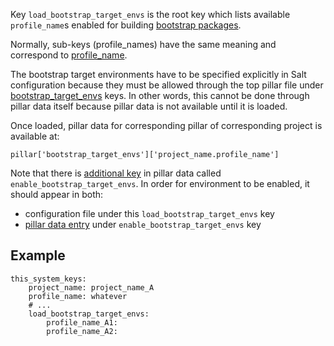 
Key `load_bootstrap_target_envs` is the root key which lists available
`profile_name`s enabled for building [bootstrap packages][1].

Normally, sub-keys (profile_names) have the same meaning
and correspond to [profile_name][3].

The bootstrap target environments have to be specified explicitly in Salt
configuration because they must be allowed through the top pillar file under
[bootstrap_target_envs][5] keys. In other words, this cannot be done through
pillar data itself because pillar data is not available until it is loaded.

Once loaded, pillar data for corresponding pillar of corresponding project
is available at:
```
pillar['bootstrap_target_envs']['project_name.profile_name']
```

Note that there is [additional key][6] in pillar data
called `enable_bootstrap_target_envs`.
In order for environment to be enabled, it should appear in both:
* configuration file under this `load_bootstrap_target_envs` key
* [pillar data entry][6] under `enable_bootstrap_target_envs` key

## Example ##

```
this_system_keys:
    project_name: project_name_A
    profile_name: whatever
    # ...
    load_bootstrap_target_envs:
        profile_name_A1:
        profile_name_A2:
```

[1]: /docs/bootstrap/build.md
[2]: /docs/configs/common/this_system_keys/project_name/readme.md
[3]: /docs/configs/common/this_system_keys/profile_name/readme.md
[4]: #example
[5]: /docs/pillars/bootstrap/bootstrap_target_envs/readme.md
[6]: /docs/pillars/bootstrap/system_features/source_bootstrap_configuration/enable_bootstrap_target_envs/readme.md

